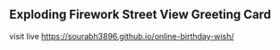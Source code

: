 ## Exploding Firework Street View Greeting Card
visit live  https://sourabh3896.github.io/online-birthday-wish/

